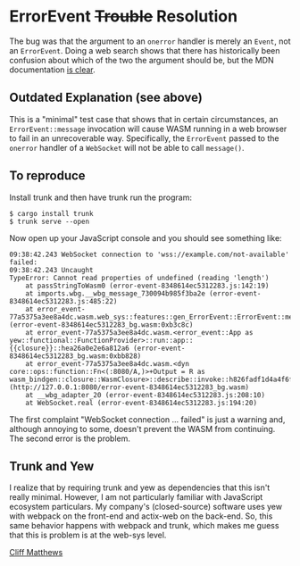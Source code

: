 # ErrorEvent ~~Trouble~~ Resolution

The bug was that the argument to an `onerror` handler is merely an
`Event`, not an `ErrorEvent`.  Doing a web search shows that there has
historically been confusion about which of the two the argument should
be, but the MDN documentation [is
clear](https://developer.mozilla.org/en-US/docs/Web/API/WebSocket/error_event#event_type).

## Outdated Explanation (see above)

This is a "minimal" test case that shows that in certain
circumstances, an `ErrorEvent::message` invocation will cause WASM
running in a web browser to fail in an unrecoverable
way. Specifically, the `ErrorEvent` passed to the `onerror` handler of
a `WebSocket` will not be able to call `message()`.

## To reproduce

Install trunk and then have trunk run the program:

```
$ cargo install trunk
$ trunk serve --open
```

Now open up your JavaScript console and you should see something like:

```
09:38:42.243 WebSocket connection to 'wss://example.com/not-available' failed: 
09:38:42.243 Uncaught
TypeError: Cannot read properties of undefined (reading 'length')
    at passStringToWasm0 (error-event-8348614ec5312283.js:142:19)
    at imports.wbg.__wbg_message_730094b985f3ba2e (error-event-8348614ec5312283.js:485:22)
    at error_event-77a5375a3ee8a4dc.wasm.web_sys::features::gen_ErrorEvent::ErrorEvent::message::h53ae803a5f72d5d2 (error-event-8348614ec5312283_bg.wasm:0xb3c8c)
    at error_event-77a5375a3ee8a4dc.wasm.<error_event::App as yew::functional::FunctionProvider>::run::app::{{closure}}::hea26a0e2e6a812a6 (error-event-8348614ec5312283_bg.wasm:0xbb828)
    at error_event-77a5375a3ee8a4dc.wasm.<dyn core::ops::function::Fn<(:8080/A,)>+Output = R as wasm_bindgen::closure::WasmClosure>::describe::invoke::h826fadf1d4a4f6fd (http://127.0.0.1:8080/error-event-8348614ec5312283_bg.wasm)
    at __wbg_adapter_20 (error-event-8348614ec5312283.js:208:10)
    at WebSocket.real (error-event-8348614ec5312283.js:194:20)

```

The first complaint "WebSocket connection ... failed" is just a warning and,
although annoying to some, doesn't prevent the WASM from continuing.  The
second error is the problem.

## Trunk and Yew

I realize that by requiring trunk and yew as dependencies that this
isn't really minimal. However, I am not particularly familiar with
JavaScript ecosystem particulars.  My company's (closed-source)
software uses yew with webpack on the front-end and actix-web on the
back-end.  So, this same behavior happens with webpack and trunk,
which makes me guess that this is problem is at the web-sys level.

[Cliff Matthews](mailto:clifford.t.matthews@gmail.com)
